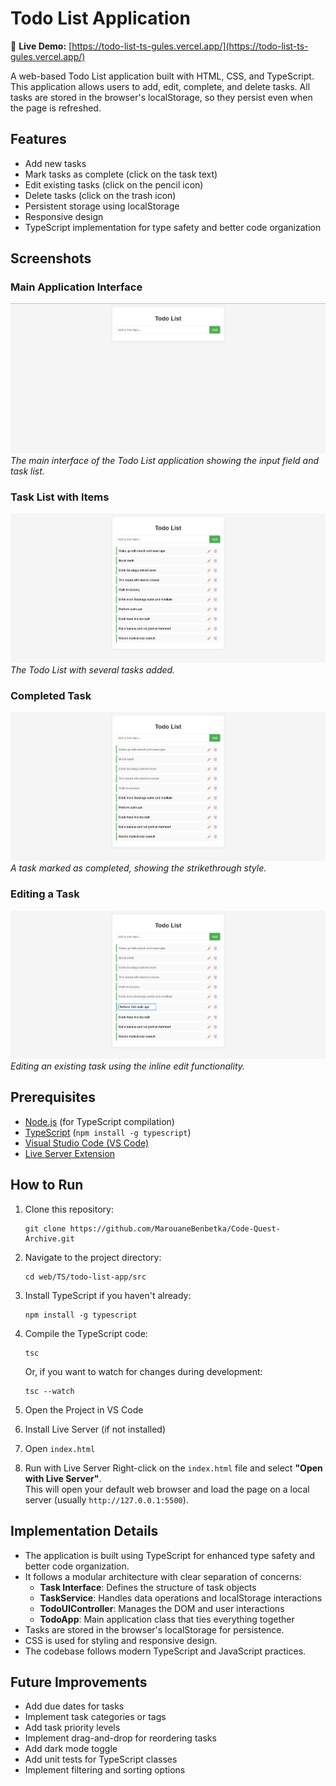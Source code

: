 # Todo List Application

🔗 **Live Demo:** [https://todo-list-ts-gules.vercel.app/](https://todo-list-ts-gules.vercel.app/)

A web-based Todo List application built with HTML, CSS, and TypeScript. This application allows users to add, edit, complete, and delete tasks. All tasks are stored in the browser's localStorage, so they persist even when the page is refreshed.

## Features

-   Add new tasks
-   Mark tasks as complete (click on the task text)
-   Edit existing tasks (click on the pencil icon)
-   Delete tasks (click on the trash icon)
-   Persistent storage using localStorage
-   Responsive design
-   TypeScript implementation for type safety and better code organization

## Screenshots

### Main Application Interface

![Todo List Application](screenshots/todo-list-main.png)
_The main interface of the Todo List application showing the input field and task list._

### Task List with Items

![Task List with Items](screenshots/task-list-items.png)
_The Todo List with several tasks added._

### Completed Task

![Completed Task](screenshots/completed-task.png)
_A task marked as completed, showing the strikethrough style._

### Editing a Task

![Editing a Task](screenshots/editing-task.png)
_Editing an existing task using the inline edit functionality._

## Prerequisites

-   [Node.js](https://nodejs.org/) (for TypeScript compilation)
-   [TypeScript](https://www.typescriptlang.org/) (`npm install -g typescript`)
-   [Visual Studio Code (VS Code)](https://code.visualstudio.com/)
-   [Live Server Extension](https://marketplace.visualstudio.com/items?itemName=ritwickdey.LiveServer)

## How to Run

1. Clone this repository:

    ```
    git clone https://github.com/MarouaneBenbetka/Code-Quest-Archive.git
    ```

2. Navigate to the project directory:

    ```
    cd web/TS/todo-list-app/src
    ```

3. Install TypeScript if you haven't already:

    ```
    npm install -g typescript
    ```

4. Compile the TypeScript code:

    ```
    tsc
    ```

    Or, if you want to watch for changes during development:

    ```
    tsc --watch
    ```

5. Open the Project in VS Code

6. Install Live Server (if not installed)

7. Open `index.html`

8. Run with Live Server
   Right-click on the `index.html` file and select **"Open with Live Server"**.  
   This will open your default web browser and load the page on a local server (usually `http://127.0.0.1:5500`).

## Implementation Details

-   The application is built using TypeScript for enhanced type safety and better code organization.
-   It follows a modular architecture with clear separation of concerns:
    -   **Task Interface**: Defines the structure of task objects
    -   **TaskService**: Handles data operations and localStorage interactions
    -   **TodoUIController**: Manages the DOM and user interactions
    -   **TodoApp**: Main application class that ties everything together
-   Tasks are stored in the browser's localStorage for persistence.
-   CSS is used for styling and responsive design.
-   The codebase follows modern TypeScript and JavaScript practices.

## Future Improvements

-   Add due dates for tasks
-   Implement task categories or tags
-   Add task priority levels
-   Implement drag-and-drop for reordering tasks
-   Add dark mode toggle
-   Add unit tests for TypeScript classes
-   Implement filtering and sorting options
